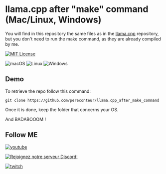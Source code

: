 
# llama.cpp after "make" command (Mac/Linux, Windows)

You will find in this repository the same files as in the [llama.cpp](https://github.com/ggerganov/llama.cpp) repository, but you don't need to run the make command, as they are already compiled by me.

[![MIT License](https://img.shields.io/badge/License-MIT-green.svg)](https://choosealicense.com/licenses/mit/)

![macOS](https://img.shields.io/badge/-macOS-%23999999?style=flat-square&logo=macos&logoColor=white) 
![Linux](https://img.shields.io/badge/-Linux-%23FCC624?style=flat-square&logo=linux&logoColor=white)
![Windows](https://img.shields.io/badge/-Windows-%230078D6?style=flat-square&logo=windows&logoColor=white)

## Demo

To retrieve the repo follow this command:

`git clone https://github.com/pereconteur/llama.cpp_after_make_command`

Once it is done, keep the folder that concerns your OS.

And BADABOOOM !


## Follow ME

[![youtube](https://img.shields.io/youtube/channel/subscribers/UC5XJLz-Gnv8_T61wMXu-K-A?label=PereConteur&style=social)](https://www.youtube.com/channel/UC5XJLz-Gnv8_T61wMXu-K-A)

[![Rejoignez notre serveur Discord!](https://img.shields.io/badge/Discord-Join%20our%20server-blue?style=for-the-badge&logo=discord)](https://discord.gg/xY63gyVfaR)


[![twitch](https://img.shields.io/twitch/status/pereconteur?label=PereConteur&style=social)](https://www.twitch.tv/pereconteur)


